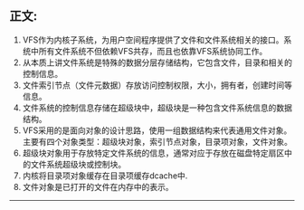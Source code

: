 ## 正文:<br>


1. VFS作为内核子系统，为用户空间程序提供了文件和文件系统相关的接口。系统中所有文件系统不但依赖VFS共存，而且也依靠VFS系统协同工作。<br>
2. 从本质上讲文件系统是特殊的数据分层存储结构，它包含文件，目录和相关的控制信息。<br>
3. 文件索引节点（文件元数据）存放访问控制权限，大小，拥有者，创建时间等信息。<br>
4. 文件系统的控制信息存储在超级块中，超级块是一种包含文件系统信息的数据结构。<br>
5. VFS采用的是面向对象的设计思路，使用一组数据结构来代表通用文件对象。主要有四个对象类型：超级块对象，索引节点对象，目录项对象，文件对象。<br>
6. 超级块对象用于存放特定文件系统的信息，通常对应于存放在磁盘特定扇区中的文件系统超级块或控制块。<br>
7. 内核将目录项对象缓存在目录项缓存dcache中.<br>
8. 文件对象是已打开的文件在内存中的表示。<br>


---
